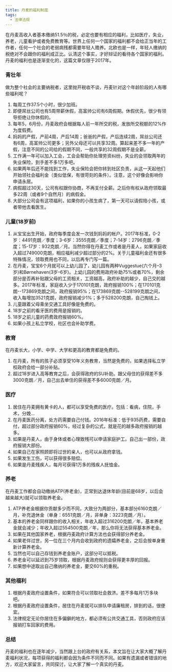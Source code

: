 ```yaml
---
title: 丹麦的福利制度
tags:
  - 法律法规
---
```


在丹麦高收入者基本缴纳51.5％的税，必定也要有相应的福利，比如医疗，失业，养老，儿童看护或者免费教育等。世界上任何一个国家的福利都不会给正当年的工作者，任何一个社会的老弱病残都需要年轻人赡养。北欧也是一样，年轻人缴纳的税绝对不会跟你的福利成正比。认清这个事实，才好辩证的看待各个国家的福利。丹麦的福利也是逐渐变化的，这篇文章仅限于2017年。

### 青壮年
做为整个社会的主要纳税者，这里抛开税收不谈，丹麦针对这个年龄阶段的人有哪些福利呢？

1. 每周工作37.5个小时，很少加班。
2. 即便屌丝公司也有5周带薪休假，高富帅公司有6周假期。休假优先，很少有领导拒绝让你休假的。
3. 每年5，6月份，丹麦政府会根据每人前一年所交的税，发放所交税额的12%作为度假费。
4. 妈妈的产假，产前4周，产后14周；爸爸的产假，产后连续2周，屌丝公司还有6周，高富帅公司更多；另外父母还可以共享32周。算起来差不多一年的产假，注意不同的公司给的假期不同，一般共享的32周假期不是全薪。
5. 工作满一年可以加入工会，工会会帮助你处理劳资纠纷，失业的会领取两年的失业保险，到手差不多1万多吧。
6. 如果两年后还不能找到工作，失业保险会把你转到社区负责，从这一天起他们开始领社会福利金（类似低保，有很苛刻的条件）。注意，这个好像会影响你申请永居。
7. 病假超过30天，公司有权跟你协商，不再支付全薪。之后你有权从政府领取最多22周（或者9个自然月）的病假金。
8. 大部分公司会有这项福利，如果你的小孩生病了，第一天可以请假陪小孩，或者带他去看医生。

### 儿童(18岁前)
1. 从宝宝出生开始，政府每季度会发一次钱到妈妈的帐户。2017年标准，0-2岁：4491克朗／季度；3-6岁：3555克朗／季度；7-14岁：2796克朗／季度；15-17岁：932克朗／月。当然你得在丹麦工作或者是丹麦人，如果家庭收入超过749000克朗，相应福利减少超过部分的2%。关于儿童福利金还有很多特殊情况，领取费用也不同，以后再专门写一篇。
2. 在丹麦，宝宝6个月就可以上幼儿园了，幼儿园有两种Vuggestue(六个月–3岁)和Børnehaven(3岁–6岁)。上幼儿园的费用政府补助75%或者70%，剩余部分是否再补贴跟父母的工资相关，工资越高，政府补助的越少，自己交的越多。2017年标准，家庭收入少于170101克朗，政府报销100%；在170101克朗--173869克朗之间，政府报销95%；在173869克朗--528199克朗之间，收入每增加3521克朗，政府报销减少1%；多于528200克朗，自己掏钱上。
3. 儿童跟着父母乘坐交通工具好像是免费的。
4. 18岁之前的看牙医的费用是报销的。
5. 18岁之前儿童的药费政府报销60%。
6. 如果小孩上私立学校，社区也会补助学费。

### 教育
在丹麦长大，小学、中学、大学和更高的教育都是免费的。
1. 在丹麦，所有的孩子必须享受10年义务教育，当然是免费的，如果选择私立学校政府会给一部分补贴。
2. 超过18岁进入高等教育之后，会获得政府的SU补助。跟父母住的获得差不多3000克朗／月，自己出去单住的获得差不多6000克朗／月。

### 医疗
1. 居住在丹麦拥有黄卡的人，都可以享受免费的医疗。包括：看病，住院，手术，分娩...
2. 在丹麦医药分离，处方药需要自己付钱。2016年标准：低于935药费，需要自付，超过部分政府报销60%，经过复杂的公式，就是花的越多政府报销的越多。
3. 如果是丹麦人，由于身体或者心理致残可以申请家庭护工。自己出一部份，政府报销大部份。
4. 如果自己在家照顾即将过世的亲人，也可以从政府拿钱。
5. 如果发生工伤，可以获得很多赔偿。
6. 如果是丹麦残疾人，每月可获得1万多的残疾人抚恤金。

### 养老
在丹麦工作都会自动缴纳ATP(养老金)，正常到达退休年龄(目前是68岁，以后会越来越大)就可以领取养老金。
1. ATP养老金根据你贡献多少而不同，大致分为两部分，基本部分6160克朗／月，补充退休金（单身：6551克朗／月，非单身：3223克朗／月）。
2. 基本的养老金同样跟你的收入相关，年收入超过316200克朗／年，基本养老金就会减少；年收入超过554500克朗／年，那么你将无法获得基本养老金。
3. 如果在其他国家养老，根据丹麦政府计算方法也会获得部分养老金。
4. 如果老伴过世，另一位在三个月内会收到政府的遗孀养老金，之后会按单身重新计算养老金。
5. 当然也可以自己存钱到养老金账户，这部分可以抵税。
6. 养老金可以延迟到75岁领取，根据丹麦政府规则会获得更丰厚的回报。
7. 如果想中途取出自己缴纳的养老金，要交60%的重税。

### 其他福利
1. 根据丹麦政府设置条件，如果符合可以领取社会救济。差不多每月1万多块吧。
2. 根据丹麦政府设置条件，居住在丹麦就可以排队申请廉租房，排到的话，很便宜。
3. 法律规定无论你居住在多偏僻的地方，都必须有公共交通工具，否则政府应该报销打车回家的费用。

### 总结
丹麦的福利也在逐年减少，当然跟上台的政府有关系，本文旨在让大家大概了解丹麦福利状况，每项获得的福利都会因为条件不同而不同。如果有遗漏或者错误的地方，欢迎大家留言，共同探讨，让大家了解一个真实的丹麦。









